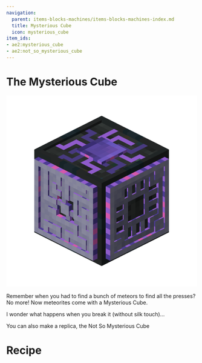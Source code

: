 ```yaml
---
navigation:
  parent: items-blocks-machines/items-blocks-machines-index.md
  title: Mysterious Cube
  icon: mysterious_cube
item_ids:
- ae2:mysterious_cube
- ae2:not_so_mysterious_cube
---
```

# The Mysterious Cube

![Mysterious Cube](../assets/blocks/mysterious_cube.png)

Remember when you had to find a bunch of meteors to find all the presses? No more! Now meteorites come with a Mysterious Cube.

I wonder what happens when you break it (without silk touch)...

You can also make a replica, the Not So Mysterious Cube

# Recipe

<RecipeFor id="not_so_mysterious_cube" />